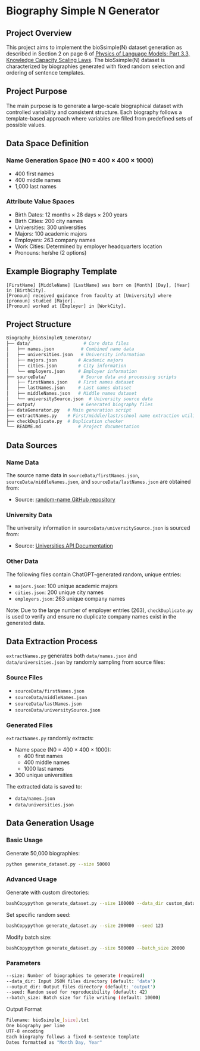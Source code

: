 # Biography Simple N Generator

## Project Overview
This project aims to implement the bioSsimple(N) dataset generation as described in Section 2 on page 6 of [Physics of Language Models: Part 3.3,
Knowledge Capacity Scaling Laws](https://arxiv.org/pdf/2404.05405). The bioSsimple(N) dataset is characterized by biographies generated with fixed random selection and ordering of sentence templates.

## Project Purpose
The main purpose is to generate a large-scale biographical dataset with controlled variability and consistent structure. Each biography follows a template-based approach where variables are filled from predefined sets of possible values.

## Data Space Definition

### Name Generation Space (N0 = 400 × 400 × 1000)
- 400 first names
- 400 middle names
- 1,000 last names

### Attribute Value Spaces
- Birth Dates: 12 months × 28 days × 200 years
- Birth Cities: 200 city names
- Universities: 300 universities
- Majors: 100 academic majors
- Employers: 263 company names
- Work Cities: Determined by employer headquarters location
- Pronouns: he/she (2 options)

## Example Biography Template
```text
[FirstName] [MiddleName] [LastName] was born on [Month] [Day], [Year] in [BirthCity]. 
[Pronoun] received guidance from faculty at [University] where [pronoun] studied [Major]. 
[Pronoun] worked at [Employer] in [WorkCity].
```

## Project Structure

```bash
Biography_bioSsimpleN_Generator/
├── data/                    # Core data files
│   ├── names.json          # Combined name data
│   ├── universities.json   # University information
│   ├── majors.json        # Academic majors
│   ├── cities.json        # City information
│   └── employers.json     # Employer information
├── sourceData/             # Source data and processing scripts
│   ├── firstNames.json    # First names dataset
│   ├── lastNames.json     # Last names dataset
│   ├── middleNames.json   # Middle names dataset
│   └── universitySource.json  # University source data
├── output/                 # Generated biography files
├── dataGenerator.py   # Main generation script
├── extractNames.py    # First/middle/last/school name extraction utility
├── checkDuplicate.py  # Duplication checker
└── README.md              # Project documentation
```

## Data Sources

### Name Data
The source name data in `sourceData/firstNames.json`, `sourceData/middleNames.json`, and `sourceData/lastNames.json` are obtained from:
- Source: [random-name GitHub repository](https://github.com/dominictarr/random-name/tree/master)

### University Data
The university information in `sourceData/universitySource.json` is sourced from:
- Source: [Universities API Documentation](https://documenter.getpostman.com/view/35240/SVmyRxAn)

### Other Data
The following files contain ChatGPT-generated random, unique entries:
- `majors.json`: 100 unique academic majors
- `cities.json`: 200 unique city names
- `employers.json`: 263 unique company names

Note: Due to the large number of employer entries (263), `checkDuplicate.py` is used to verify and ensure no duplicate company names exist in the generated data.

## Data Extraction Process

`extractNames.py` generates both `data/names.json` and `data/universities.json` by randomly sampling from source files:

### Source Files
- `sourceData/firstNames.json`
- `sourceData/middleNames.json`  
- `sourceData/lastNames.json`
- `sourceData/universitySource.json`

### Generated Files
`extractNames.py` randomly extracts:
- Name space (N0 = 400 × 400 × 1000):
  - 400 first names
  - 400 middle names 
  - 1000 last names
- 300 unique universities

The extracted data is saved to:
- `data/names.json`
- `data/universities.json`

## Data Generation Usage

### Basic Usage

Generate 50,000 biographies:

```bash
python generate_dataset.py --size 50000
```

### Advanced Usage
Generate with custom directories:
```bash
bashCopypython generate_dataset.py --size 100000 --data_dir custom_data --output_dir custom_output
```

Set specific random seed:
```bash
bashCopypython generate_dataset.py --size 200000 --seed 123
```

Modify batch size:
```bash
bashCopypython generate_dataset.py --size 500000 --batch_size 20000
```

### Parameters
```bash
--size: Number of biographies to generate (required)
--data_dir: Input JSON files directory (default: 'data')
--output_dir: Output files directory (default: 'output')
--seed: Random seed for reproducibility (default: 42)
--batch_size: Batch size for file writing (default: 10000)
```

Output Format
```bash
Filename: bioSsimple_[size].txt
One biography per line
UTF-8 encoding
Each biography follows a fixed 6-sentence template
Dates formatted as "Month Day, Year"
```

